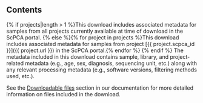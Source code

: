 ## Contents

{% if projects|length > 1 %}This download includes associated metadata for samples from all projects currently available at time of download in the ScPCA portal.
{% else %}{% for project in projects %}This download includes associated metadata for samples from project [{{ project.scpca_id }}]({{ project.url }}) in the ScPCA portal.{% endfor %}
{% endif %}
The metadata included in this download contains sample, library, and project-related metadata (e.g., age, sex, diagnosis, sequencing unit, etc.) along with any relevant processing metadata (e.g., software versions, filtering methods used, etc.).

See the [Downloadable files](https://scpca.readthedocs.io/en/stable/download_files.html) section in our documentation for more detailed information on files included in the download.

